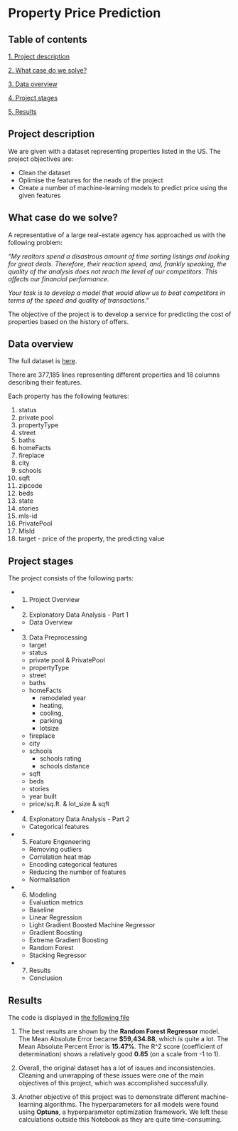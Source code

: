 # Property Price Prediction #

## Table of contents 

[1. Project description](https://github.com/Mike-Kulikov/data_science_projects/tree/main/Project%207.%20Property%20Price%20Prediction#project-description)

[2. What case do we solve?](https://github.com/Mike-Kulikov/data_science_projects/tree/main/Project%207.%20Property%20Price%20Prediction#what-case-do-we-solve)

[3. Data overview](https://github.com/Mike-Kulikov/data_science_projects/tree/main/Project%207.%20Property%20Price%20Prediction#data-overview)

[4. Project stages](https://github.com/Mike-Kulikov/data_science_projects/tree/main/Project%207.%20Property%20Price%20Prediction#project-stages)

[5. Results](https://github.com/Mike-Kulikov/data_science_projects/tree/main/Project%207.%20Property%20Price%20Prediction#results)


## Project description

We are given with a dataset representing properties listed in the US. The project objectives are:

- Clean the dataset
- Oplimise the features for the neads of the project
- Create a number of machine-learning models to predict price using the given features

## What case do we solve?

A representative of a large real-estate agency has approached us with the following problem:

<i>“My realtors spend a disastrous amount of time sorting listings and looking for great deals. Therefore, their reaction speed, and, frankly speaking, the quality of the analysis does not reach the level of our competitors. This affects our financial performance.

Your task is to develop a model that would allow us to beat competitors in terms of the speed and quality of transactions."</i>

The objective of the project is to develop a service for predicting the cost of properties based on the history of offers.

## Data overview

The full dataset is [here](https://drive.google.com/file/d/11-ZNNIdcQ7TbT8Y0nsQ3Q0eiYQP__NIW/view?usp=share_link).

There are 377,185 lines representing different properties and 18 columns describing their features.

Each property has the following features:
1. status
2. private pool
3. propertyType
4. street
5. baths
6. homeFacts
7. fireplace
8. city
9. schools
10. sqft
11. zipcode
12. beds
13. state
14. stories
15. mls-id
16. PrivatePool
17. MlsId
18. target - price of the property, the predicting value

## Project stages

The project consists of the following parts:

- 1) Project Overview
- 2) Explonatory Data Analysis - Part 1
    * Data Overview
- 3) Data Preprocessing
    * target
    * status
    * private pool & PrivatePool
    * propertyType
    * street
    * baths
    * homeFacts
        - remodeled year
        - heating,
        - cooling,
        - parking
        - lotsize
    * fireplace
    * city
    * schools
        - schools rating
        - schools distance
    * sqft
    * beds
    * stories
    * year built
    * price/sq.ft. & lot_size & sqft
- 4) Explonatory Data Analysis - Part 2
    * Categorical features
- 5) Feature Engeneering
    * Removing outliers
    * Correlation heat map
    * Encoding categorical features
    * Reducing the number of features
    * Normalisation
- 6) Modeling
    * Evaluation metrics
    * Baseline
    * Linear Regression
    * Light Gradient Boosted Machine Regressor
    * Gradient Boosting
    * Extreme Gradient Boosting
    * Random Forest
    * Stacking Regressor
- 7) Results
    * Conclusion
        
## Results

The code is displayed in <a href="https://github.com/Mike-Kulikov/data_science_projects/blob/main/Project%207.%20Property%20Price%20Prediction/Property%20Price%20Prediction%20-%20Final%20Project%20-%20Mike%20Kulikov.ipynb" target="_blank" rel="noopener">the following file</a>

1. The best results are shown by the **Random Forest Regressor** model. The Mean Absolute Error became **$59,434.88**, which is quite a lot. The Mean Absolute Percent Error is **15.47%**. The R^2 score (coefficient of determination) shows a relatively good **0.85** (on a scale from -1 to 1).

2. Overall, the original dataset has a lot of issues and inconsistencies. Cleaning and unwrapping of these issues were one of the main objectives of this project, which was accomplished successfully.

3. Another objective of this project was to demonstrate different machine-learning algorithms. The hyperparameters for all models were found using **Optuna**, a hyperparameter optimization framework. We left these calculations outside this Notebook as they are quite time-consuming.
